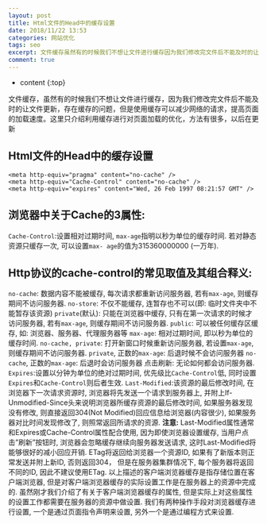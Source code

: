 ```yaml
---
layout: post
title: Html文件的Head中的缓存设置
date: 2018/11/22 13:53
categories: 网站优化
tags: seo
excerpt: 文件缓存虽然有的时候我们不想让文件进行缓存因为我们修改完文件后不能及时的让文件更新存在缓存的问题但是使用缓存可以减少网络的请求提高页面的加载速度这里只介绍利用缓存进行对页面加载的优化方法有很多以后在更新h2Html文件的Head中的缓存设置h2predatalanguageHTMLcodeclasslanguagemarkupltmetahttpequivpragmacontentnocacheg
comment: true
---
```


* content
{:top}

文件缓存，虽然有的时候我们不想让文件进行缓存，因为我们修改完文件后不能及时的让文件更新，存在缓存的问题，但是使用缓存可以减少网络的请求，提高页面的加载速度。这里只介绍利用缓存进行对页面加载的优化，方法有很多，以后在更新

## Html文件的Head中的缓存设置

    
    
    <meta http-equiv="pragma" content="no-cache" />
    <meta http-equiv="Cache-Control" content="no-cache" />
    <meta http-equiv="expires" content="Wed, 26 Feb 1997 08:21:57 GMT" />
    

## 浏览器中关于Cache的3属性:

`Cache-Control`:设置相对过期时间, `max-age`指明以秒为单位的缓存时间. 若对静态资源只缓存一次, 可以设置`max-
age`的值为315360000000 (一万年).

## Http协议的cache-control的常见取值及其组合释义:

`no-cache`: 数据内容不能被缓存, 每次请求都重新访问服务器, 若有`max-age`, 则缓存期间不访问服务器. `no-store`:
不仅不能缓存, 连暂存也不可以(即: 临时文件夹中不能暂存该资源) `private`(默认): 只能在浏览器中缓存, 只有在第一次请求的时候才访问服务器,
若有`max-age`, 则缓存期间不访问服务器. `public`: 可以被任何缓存区缓存, 如: 浏览器、服务器、代理服务器等 `max-age`:
相对过期时间, 即以秒为单位的缓存时间. `no-cache, private`: 打开新窗口时候重新访问服务器, 若设置`max-age`,
则缓存期间不访问服务器. `private`, 正数的`max-age`: 后退时候不会访问服务器 `no-cache`, 正数的`max-age`:
后退时会访问服务器 点击刷新: 无论如何都会访问服务器. `Expires`:设置以分钟为单位的绝对过期时间, 优先级比`Cache-Control`低,
同时设置`Expires`和`Cache-Control`则后者生效. `Last-Modified`:该资源的最后修改时间, 在浏览器下一次请求资源时,
浏览器将先发送一个请求到服务器上, 并附上If-Unmodified-Since头来说明浏览器所缓存资源的最后修改时间, 如果服务器发现没有修改,
则直接返回304(Not Modified)回应信息给浏览器(内容很少), 如果服务器对比时间发现修改了, 则照常返回所请求的资源. **注意:**
Last-Modified属性通常和Expires或Cache-Control属性配合使用, 因为即使浏览器设置缓存, 当用户点击”刷新”按钮时,
浏览器会忽略缓存继续向服务器发送请求, 这时Last-Modified将能够很好的减小回应开销. ETag将返回给浏览器一个资源ID,
如果有了新版本则正常发送并附上新ID, 否则返回304， 但是在服务器集群情况下, 每个服务器将返回不同的ID, 因此不建议使用ETag.
以上描述的客户端浏览器缓存是指存储位置在客户端浏览器, 但是对客户端浏览器缓存的实际设置工作是在服务器上的资源中完成的.
虽然刚才我们介绍了有关于客户端浏览器缓存的属性, 但是实际上对这些属性的设置工作都需要在服务器的资源中做设置. 我们有两种操作手段对浏览器缓存进行设置,
一个是通过页面指令声明来设置, 另外一个是通过编程方式来设置.


    